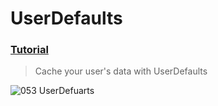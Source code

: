  # UserDefaults
 ### [Tutorial](https://designcode.io/swiftui-handbook-userdefaults)
> Cache your user's data with UserDefaults

![053  UserDefuarts](https://github.com/mrgsdev/DesignCode/assets/157994617/a6f5d90c-0833-4278-a180-d454dc4eccbe)


 